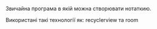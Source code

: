 Звичайна програма в якій можна створювати нотаткию.

Використані такі технології як: recyclerview та room
